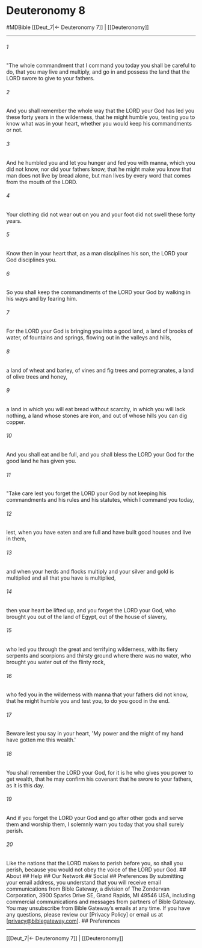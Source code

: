 # Deuteronomy 8
#MDBible
[[Deut_7|← Deuteronomy 7]] | [[Deuteronomy]]

***


###### 1 
"The whole commandment that I command you today you shall be careful to do, that you may live and multiply, and go in and possess the land that the LORD swore to give to your fathers. 

###### 2 
And you shall remember the whole way that the LORD your God has led you these forty years in the wilderness, that he might humble you, testing you to know what was in your heart, whether you would keep his commandments or not. 

###### 3 
And he humbled you and let you hunger and fed you with manna, which you did not know, nor did your fathers know, that he might make you know that man does not live by bread alone, but man lives by every word that comes from the mouth of the LORD. 

###### 4 
Your clothing did not wear out on you and your foot did not swell these forty years. 

###### 5 
Know then in your heart that, as a man disciplines his son, the LORD your God disciplines you. 

###### 6 
So you shall keep the commandments of the LORD your God by walking in his ways and by fearing him. 

###### 7 
For the LORD your God is bringing you into a good land, a land of brooks of water, of fountains and springs, flowing out in the valleys and hills, 

###### 8 
a land of wheat and barley, of vines and fig trees and pomegranates, a land of olive trees and honey, 

###### 9 
a land in which you will eat bread without scarcity, in which you will lack nothing, a land whose stones are iron, and out of whose hills you can dig copper. 

###### 10 
And you shall eat and be full, and you shall bless the LORD your God for the good land he has given you. 

###### 11 
"Take care lest you forget the LORD your God by not keeping his commandments and his rules and his statutes, which I command you today, 

###### 12 
lest, when you have eaten and are full and have built good houses and live in them, 

###### 13 
and when your herds and flocks multiply and your silver and gold is multiplied and all that you have is multiplied, 

###### 14 
then your heart be lifted up, and you forget the LORD your God, who brought you out of the land of Egypt, out of the house of slavery, 

###### 15 
who led you through the great and terrifying wilderness, with its fiery serpents and scorpions and thirsty ground where there was no water, who brought you water out of the flinty rock, 

###### 16 
who fed you in the wilderness with manna that your fathers did not know, that he might humble you and test you, to do you good in the end. 

###### 17 
Beware lest you say in your heart, 'My power and the might of my hand have gotten me this wealth.' 

###### 18 
You shall remember the LORD your God, for it is he who gives you power to get wealth, that he may confirm his covenant that he swore to your fathers, as it is this day. 

###### 19 
And if you forget the LORD your God and go after other gods and serve them and worship them, I solemnly warn you today that you shall surely perish. 

###### 20 
Like the nations that the LORD makes to perish before you, so shall you perish, because you would not obey the voice of the LORD your God. ## About ## Help ## Our Network ## Social ## Preferences By submitting your email address, you understand that you will receive email communications from Bible Gateway, a division of The Zondervan Corporation, 3900 Sparks Drive SE, Grand Rapids, MI 49546 USA, including commercial communications and messages from partners of Bible Gateway. You may unsubscribe from Bible Gateway&rsquo;s emails at any time. If you have any questions, please review our [Privacy Policy] or email us at [privacy@biblegateway.com]. ## Preferences

***

[[Deut_7|← Deuteronomy 7]] | [[Deuteronomy]]

